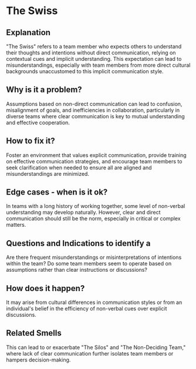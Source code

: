# The Swiss
## Explanation
"The Swiss" refers to a team member who expects others to understand their thoughts and intentions without direct communication, relying on contextual cues and implicit understanding. This expectation can lead to misunderstandings, especially with team members from more direct cultural backgrounds unaccustomed to this implicit communication style.

## Why is it a problem?
Assumptions based on non-direct communication can lead to confusion, misalignment of goals, and inefficiencies in collaboration, particularly in diverse teams where clear communication is key to mutual understanding and effective cooperation.

## How to fix it?
Foster an environment that values explicit communication, provide training on effective communication strategies, and encourage team members to seek clarification when needed to ensure all are aligned and misunderstandings are minimized.

## Edge cases - when is it ok?
In teams with a long history of working together, some level of non-verbal understanding may develop naturally. However, clear and direct communication should still be the norm, especially in critical or complex matters.

## Questions and Indications to identify a
Are there frequent misunderstandings or misinterpretations of intentions within the team?
Do some team members seem to operate based on assumptions rather than clear instructions or discussions?

## How does it happen?
It may arise from cultural differences in communication styles or from an individual's belief in the efficiency of non-verbal cues over explicit discussions.

## Related Smells
This can lead to or exacerbate "The Silos" and "The Non-Deciding Team," where lack of clear communication further isolates team members or hampers decision-making.